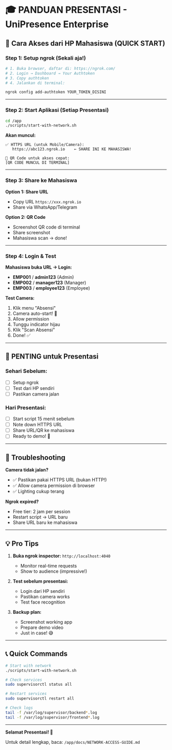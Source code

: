 # 🎓 PANDUAN PRESENTASI - UniPresence Enterprise

## 📱 Cara Akses dari HP Mahasiswa (QUICK START)

### Step 1: Setup ngrok (Sekali aja!)

```bash
# 1. Buka browser, daftar di: https://ngrok.com/
# 2. Login → Dashboard → Your Authtoken
# 3. Copy authtoken
# 4. Jalankan di terminal:

ngrok config add-authtoken YOUR_TOKEN_DISINI
```

---

### Step 2: Start Aplikasi (Setiap Presentasi)

```bash
cd /app
./scripts/start-with-network.sh
```

**Akan muncul:**
```
✅ HTTPS URL (untuk Mobile/Camera):
   https://abc123.ngrok.io    ← SHARE INI KE MAHASISWA!

📱 QR Code untuk akses cepat:
[QR CODE MUNCUL DI TERMINAL]
```

---

### Step 3: Share ke Mahasiswa

**Option 1: Share URL**
- Copy URL `https://xxx.ngrok.io`
- Share via WhatsApp/Telegram

**Option 2: QR Code**
- Screenshot QR code di terminal
- Share screenshot
- Mahasiswa scan → done!

---

### Step 4: Login & Test

**Mahasiswa buka URL → Login:**
- **EMP001** / **admin123** (Admin)
- **EMP002** / **manager123** (Manager)  
- **EMP003** / **employee123** (Employee)

**Test Camera:**
1. Klik menu "Absensi"
2. Camera auto-start! 🎥
3. Allow permission
4. Tunggu indicator hijau
5. Klik "Scan Absensi"
6. Done! ✅

---

## 🚨 PENTING untuk Presentasi

### Sehari Sebelum:
- [ ] Setup ngrok
- [ ] Test dari HP sendiri
- [ ] Pastikan camera jalan

### Hari Presentasi:
- [ ] Start script 15 menit sebelum
- [ ] Note down HTTPS URL
- [ ] Share URL/QR ke mahasiswa
- [ ] Ready to demo! 🎉

---

## 🐛 Troubleshooting

**Camera tidak jalan?**
- ✅ Pastikan pakai HTTPS URL (bukan HTTP!)
- ✅ Allow camera permission di browser
- ✅ Lighting cukup terang

**Ngrok expired?**
- Free tier: 2 jam per session
- Restart script → URL baru
- Share URL baru ke mahasiswa

---

## 💡 Pro Tips

1. **Buka ngrok inspector:** `http://localhost:4040`
   - Monitor real-time requests
   - Show to audience (impressive!)

2. **Test sebelum presentasi:**
   - Login dari HP sendiri
   - Pastikan camera works
   - Test face recognition

3. **Backup plan:**
   - Screenshot working app
   - Prepare demo video
   - Just in case! 😅

---

## 📞 Quick Commands

```bash
# Start with network
./scripts/start-with-network.sh

# Check services
sudo supervisorctl status all

# Restart services
sudo supervisorctl restart all

# Check logs
tail -f /var/log/supervisor/backend*.log
tail -f /var/log/supervisor/frontend*.log
```

---

**Selamat Presentasi! 🚀**

Untuk detail lengkap, baca: `/app/docs/NETWORK-ACCESS-GUIDE.md`

